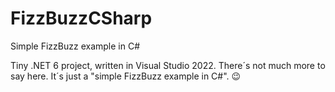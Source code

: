 # FizzBuzzCSharp
Simple FizzBuzz example in C#

Tiny .NET 6 project, written in Visual Studio 2022. There´s not much more to say here. It´s just a "simple FizzBuzz example in C#". :wink:
